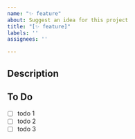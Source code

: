 ```yaml
---
name: "✨ feature"
about: Suggest an idea for this project
title: "[✨ feature]"
labels: ''
assignees: ''

---
```


## Description

## To Do
- [ ] todo 1
- [ ] todo 2
- [ ] todo 3
